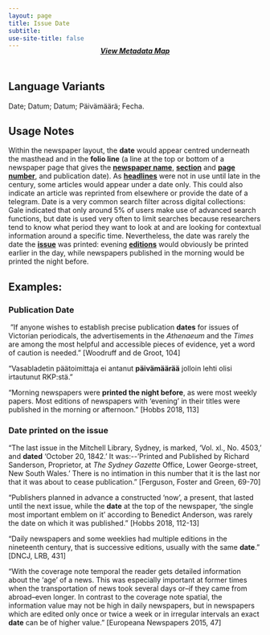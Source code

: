 ```yaml
---
layout: page
title: Issue Date
subtitle:  
use-site-title: false
---
```


<h4 style="text-align:center;font-style:italic;margin-top:-20px;margin-bottom:50px;"><a href="../../maps/date">View Metadata Map</a></h4>

## Language Variants

Date; Datum; Datum; Päivämäärä; Fecha.

## Usage Notes

Within the newspaper layout, the **date** would appear centred
underneath the masthead and in the **folio line** (a line at the top or
bottom of a newspaper page that gives the <a href="https://www.digitisednewspapers.net/glossary/newspaper-title/">**newspaper name**</a>, <a href="https://www.digitisednewspapers.net/glossary/section-heading/">**section**</a>
and <a href="https://www.digitisednewspapers.net/glossary/page-number/">**page number**</a>, and publication date). As <a href="https://www.digitisednewspapers.net/glossary/headline/">**headlines**</a> were not in
use until late in the century, some articles would appear under a date
only. This could also indicate an article was reprinted from elsewhere
or provide the date of a telegram. Date is a very common search filter
across digital collections: Gale indicated that only around 5% of users
make use of advanced search functions, but date is used very often to
limit searches because researchers tend to know what period they want to
look at and are looking for contextual information around a specific
time. Nevertheless, the date was rarely the date the <a href="https://www.digitisednewspapers.net/glossary/date/">**issue**</a> was
printed: evening <a href="https://www.digitisednewspapers.net/glossary/edition/">**editions**</a> would obviously be printed earlier in the
day, while newspapers published in the morning would be printed the
night before.

## Examples:

### Publication Date

 ”If anyone wishes to establish precise publication **dates** for
    issues of Victorian periodicals, the advertisements in the
    *Athenaeum* and the *Times* are among the most helpful and
    accessible pieces of evidence, yet a word of caution is needed.”
    \[Woodruff and de Groot, 104\]

“Vasabladetin päätoimittaja ei antanut **päivämäärää** jolloin lehti
    olisi irtautunut RKP:stä.”

“Morning newspapers were **printed the night before**, as were most
    weekly papers. Most editions of newspapers with ‘evening’ in their
    titles were published in the morning or afternoon.” \[Hobbs 2018,
    113\]

### Date printed on the issue

“The last issue in the Mitchell Library, Sydney, is marked, ‘Vol.
    xl., No. 4503,’ and **dated** ‘October 20, 1842.’ It was:--’Printed
    and Published by Richard Sanderson, Proprietor, at *The Sydney
    Gazette* Office, Lower George-street, New South Wales.’ There is no
    intimation in this number that it is the last nor that it was about
    to cease publication.” \[Ferguson, Foster and Green, 69-70\]

“Publishers planned in advance a constructed ‘now’, a present, that
    lasted until the next issue, while the **date** at the top of the
    newspaper, ‘the single most important emblem on it’ according to
    Benedict Anderson, was rarely the date on which it was published.”
    \[Hobbs 2018, 112-13\]

“Daily newspapers and some weeklies had multiple editions in the
    nineteenth century, that is successive editions, usually with the
    same **date**.” \[DNCJ, LRB, 431\]

“With the coverage note temporal the reader gets detailed
    information about the ‘age’ of a news. This was especially important
    at former times when the transportation of news took several days
    or–if they came from abroad–even longer. In contrast to the
    coverage note spatial, the information value may not be high in
    daily newspapers, but in newspapers which are edited only once or
    twice a week or in irregular intervals an exact **date** can be of
    higher value.” \[Europeana Newspapers 2015, 47\]
